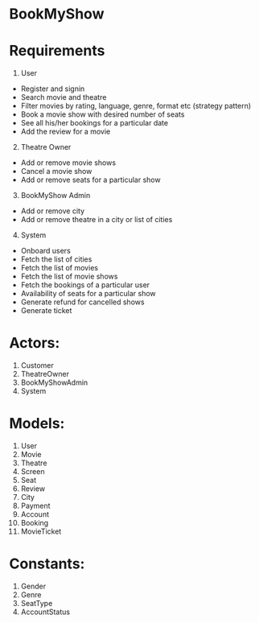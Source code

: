 # BookMyShow



# Requirements

1. User
  - Register and signin 
  - Search movie and theatre
  - Filter movies by rating, language, genre, format etc (strategy pattern)
  - Book a movie show with desired number of seats
  - See all his/her bookings for a particular date
  - Add the review for a movie
 
 2. Theatre Owner
  - Add or remove movie shows
  - Cancel a movie show
  - Add or remove seats for a particular show

 3. BookMyShow Admin
  - Add or remove city
  - Add or remove theatre in a city or list of cities
  
 4. System
  - Onboard users
  - Fetch the list of cities
  - Fetch the list of movies
  - Fetch the list of movie shows
  - Fetch the bookings of a particular user
  - Availability of seats for a particular show
  - Generate refund for cancelled shows
  - Generate ticket
  

# Actors:
1. Customer
2. TheatreOwner
3. BookMyShowAdmin
4. System

# Models:
1. User
2. Movie
3. Theatre
4. Screen
5. Seat
6. Review
7. City
8. Payment
9. Account
10. Booking
11. MovieTicket

# Constants:
1. Gender
2. Genre
3. SeatType
4. AccountStatus
